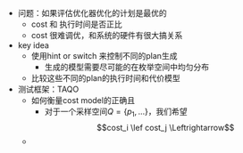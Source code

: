 - 问题：如果评估优化器优化的计划是最优的
	- cost 和 执行时间是否正比
	- cost 很难调优，和系统的硬件有很大搞关系
- key idea
	- 使用hint or switch 来控制不同的plan生成
		- 生成的模型需要尽可能的在枚举空间中均匀分布
	- 比较这些不同的plan的执行时间和代价模型
- 测试框架：TAQO
	- 如何衡量cost model的正确且
		- 对于一个采样空间$Q = \{p_1, ...\}$，我们希望
		  $$cost_i \lef cost_j \Leftrightarrow$$
	-